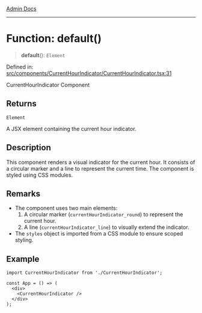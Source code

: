 [Admin Docs](/)

***

# Function: default()

> **default**(): `Element`

Defined in: [src/components/CurrentHourIndicator/CurrentHourIndicator.tsx:31](https://github.com/PalisadoesFoundation/talawa-admin/blob/main/src/components/CurrentHourIndicator/CurrentHourIndicator.tsx#L31)

CurrentHourIndicator Component

## Returns

`Element`

A JSX element containing the current hour indicator.

## Description

This component renders a visual indicator for the current hour.
It consists of a circular marker and a line to represent the current time.
The component is styled using CSS modules.

## Remarks

- The component uses two main elements:
  1. A circular marker (`currentHourIndicator_round`) to represent the current hour.
  2. A line (`currentHourIndicator_line`) to visually extend the indicator.
- The `styles` object is imported from a CSS module to ensure scoped styling.

## Example

```tsx
import CurrentHourIndicator from './CurrentHourIndicator';

const App = () => (
  <div>
    <CurrentHourIndicator />
  </div>
);
```
